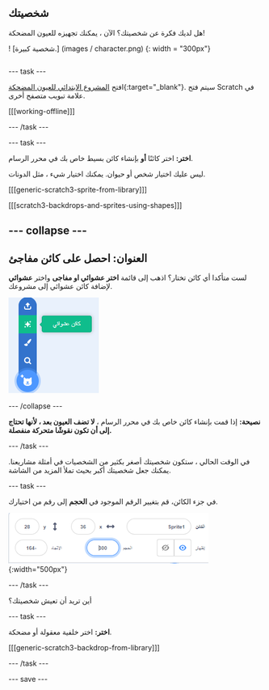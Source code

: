 ## شخصيتك

<div style="display: flex; flex-wrap: wrap">
<div style="flex-basis: 200px; flex-grow: 1; margin-right: 15px;">
هل لديك فكرة عن شخصيتك؟ الآن ، يمكنك تجهيزه للعيون المضحكة!
</div>
<div>

! [شخصية كبيرة.] (images / character.png) {: width = "300px"}    

</div>
</div>

--- task ---

افتح [المشروع الابتدائي للعيون المضحكة](https://scratch.mit.edu/projects/582221984/editor){:target="_blank"}. سيتم فتح Scratch في علامة تبويب متصفح أخرى.

[[[working-offline]]]

--- /task ---

--- task ---

**اختر:** اختر كائنًا **أو** بإنشاء كائن بسيط خاص بك في محرر الرسام.

ليس عليك اختيار شخص أو حيوان. يمكنك اختيار شيء ، مثل الدونات.

[[[generic-scratch3-sprite-from-library]]]

[[[scratch3-backdrops-and-sprites-using-shapes]]]

--- collapse ---
---
العنوان: احصل على كائن مفاجئ
---

لست متأكدا أي كائن تختار؟ اذهب إلى قائمة **اختر عشوائي او مفاجى** واختر **عشوائي** لإضافة كائن عشوائي إلى مشروعك.

![خيار "مفاجأة" في قائمة "اختيار كائن".](images/surprise-sprite.png)

--- /collapse ---

**نصيحة:** إذا قمت بإنشاء كائن خاص بك في محرر الرسام ، **لا تضف العيون بعد ، لأنها تحتاج إلى أن تكون نقوشًا متحركة منفصلة.**

--- /task ---

في الوقت الحالي ، ستكون شخصيتك أصغر بكثير من الشخصيات في أمثلة مشاريعنا. يمكنك جعل شخصيتك أكبر بحيث تملأ المزيد من الشاشة.

--- task ---

في جزء الكائن، قم بتغيير الرقم الموجود في **الحجم** إلى رقم من اختيارك.

![](images/size-property.png){:width="500px"}

--- /task ---

أين تريد أن تعيش شخصيتك؟

--- task ---

**اختر:** اختر خلفية معقولة أو مضحكة.

[[[generic-scratch3-backdrop-from-library]]]

--- /task ---

--- save ---
